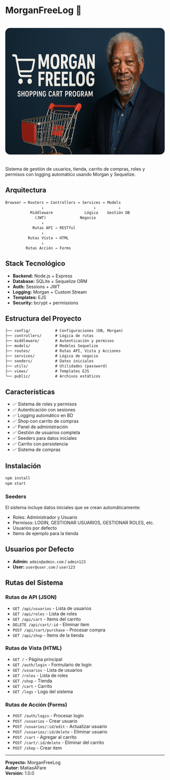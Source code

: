 # MorganFreeLog 🚀

<div align="center">
  <img src="public/morganshop.png" alt="MorganShop Logo" width="3000" height="400" style="border-radius: 15px; margin: 20px 0;">
</div>

Sistema de gestión de usuarios, tienda, carrito de compras, roles y permisos con logging automático usando Morgan y Sequelize.

## Arquitectura

```
Browser ↔ Routers ↔ Controllers ↔ Services ↔ Models
                ↓                      ↓          ↓
           Middleware              Lógica    Gestión DB
             (JWT)               Negocio   
                ↓
            Rutas API → RESTful
                ↓
          Rutas Vista → HTML
                ↓
         Rutas Acción → Forms
```

## Stack Tecnológico

- **Backend:** Node.js + Express
- **Database:** SQLite + Sequelize ORM
- **Auth:** Sessions + JWT
- **Logging:** Morgan + Custom Stream
- **Templates:** EJS
- **Security:** bcrypt + permissions

## Estructura del Proyecto

```
├── config/           # Configuraciones (DB, Morgan)
├── controllers/      # Lógica de rutas
├── middleware/       # Autenticación y permisos
├── models/           # Modelos Sequelize
├── routes/           # Rutas API, Vista y Acciones
├── services/         # Lógica de negocio
├── seeders/          # Datos iniciales
├── utils/            # Utilidades (password)
├── views/            # Templates EJS
└── public/           # Archivos estáticos
```

## Características

- ✅ Sistema de roles y permisos
- ✅ Autenticación con sesiones
- ✅ Logging automático en BD
- ✅ Shop con carrito de compras
- ✅ Panel de administración
- ✅ Gestión de usuarios completa
- ✅ Seeders para datos iniciales
- ✅ Carrito con persistencia
- ✅ Sistema de compras

## Instalación

```bash
npm install
npm start
```

### Seeders
El sistema incluye datos iniciales que se crean automáticamente:
- Roles: Administrador y Usuario
- Permisos: LOGIN, GESTIONAR USUARIOS, GESTIONAR ROLES, etc.
- Usuarios por defecto
- Items de ejemplo para la tienda

## Usuarios por Defecto

- **Admin:** `admin@admin.com` / `admin123`
- **User:** `user@user.com` / `user123`

## Rutas del Sistema

### Rutas de API (JSON)
- `GET /api/usuarios` - Lista de usuarios
- `GET /api/roles` - Lista de roles
- `GET /api/cart` - Items del carrito
- `DELETE /api/cart/:id` - Eliminar item
- `POST /api/cart/purchase` - Procesar compra
- `GET /api/shop` - Items de la tienda

### Rutas de Vista (HTML)
- `GET /` - Página principal
- `GET /auth/login` - Formulario de login
- `GET /usuarios` - Lista de usuarios
- `GET /roles` - Lista de roles
- `GET /shop` - Tienda
- `GET /cart` - Carrito
- `GET /logs` - Logs del sistema

### Rutas de Acción (Forms)
- `POST /auth/login` - Procesar login
- `POST /usuarios` - Crear usuario
- `POST /usuarios/:id/edit` - Actualizar usuario
- `POST /usuarios/:id/delete` - Eliminar usuario
- `POST /cart` - Agregar al carrito
- `POST /cart/:id/delete` - Eliminar del carrito
- `POST /shop` - Crear item

---

**Proyecto:** MorganFreeLog  
**Autor:** MatiasAFare  
**Versión:** 1.0.0

